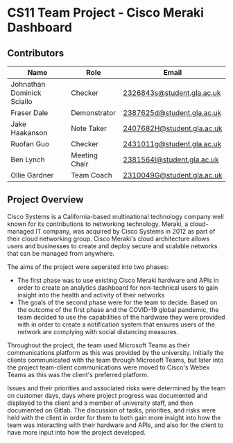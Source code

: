 # CS11 Team Project - Cisco Meraki Dashboard
## Contributors
| Name | Role | Email |
| ------ | ------ | ------ |
| Johnathan Dominick Sciallo | Checker | 2326843s@student.gla.ac.uk |
| Fraser Dale | Demonstrator | 2387625d@student.gla.ac.uk |
| Jake Haakanson | Note Taker | 2407682H@student.gla.ac.uk |
| Ruofan Guo | Checker | 2431011g@student.gla.ac.uk |
| Ben Lynch | Meeting Chair | 2381564l@student.gla.ac.uk |
| Ollie Gardner | Team Coach | 2310049G@student.gla.ac.uk |

## Project Overview
Cisco Systems is a California-based multinational technology company well known for its contributions to networking technology. Meraki, a cloud-managed IT company, was acquired by Cisco Systems in 2012 as part of their cloud networking group. Cisco Meraki's cloud architecture allows users and businesses to create and deploy secure and scalable networks that can be managed from anywhere.

The aims of the project were seperated into two phases:
- The first phase was to use existing Cisco Meraki hardware and APIs in order to create an analytics dashboard for non-technical users to gain insight into the health and activity of their networks
- The goals of the second phase were for the team to decide. Based on the outcome of the first phase and the COVID-19 global pandemic, the team decided to use the capabilities of the hardware they were provided with in order to create a notification system that ensures users of the network are complying with social distancing measures.

Throughout the project, the team used Microsoft Teams as their communications platform as this was provided by the university. Initially the clients communicated with the team through Microsoft Teams, but later into the project team-client communications were moved to Cisco's Webex Teams as this was the client's preferred platform.

Issues and their priorities and associated risks were determined by the team on customer days, days where project progress was documented and displayed to the client and a member of university staff, and then documented on Gitlab. The discussion of tasks, priorities, and risks were held with the client in order for them to both gain more insight into how the team was interacting with their hardware and APIs, and also for the client to have more input into how the project developed.
